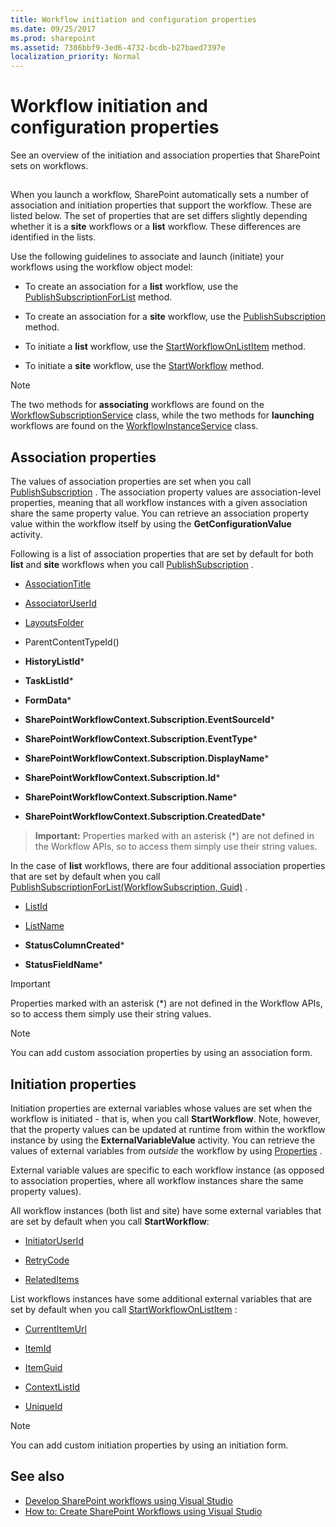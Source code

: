 ```yaml
---
title: Workflow initiation and configuration properties
ms.date: 09/25/2017
ms.prod: sharepoint
ms.assetid: 7386bbf9-3ed6-4732-bcdb-b27baed7397e
localization_priority: Normal
---
```



# Workflow initiation and configuration properties
See an overview of the initiation and association properties that SharePoint sets on workflows.
## 

When you launch a workflow, SharePoint automatically sets a number of association and initiation properties that support the workflow. These are listed below. The set of properties that are set differs slightly depending whether it is a **site** workflows or a **list** workflow. These differences are identified in the lists.
  
    
    
Use the following guidelines to associate and launch (initiate) your workflows using the workflow object model:
  
    
    

- To create an association for a **list** workflow, use the [PublishSubscriptionForList](https://docs.microsoft.com/dotnet/api/microsoft.sharepoint.workflowservices.workflowsubscriptionservice.publishsubscriptionforlist) method.
    
  
- To create an association for a **site** workflow, use the [PublishSubscription](https://docs.microsoft.com/dotnet/api/microsoft.sharepoint.workflowservices.workflowsubscriptionservice.publishsubscription) method.
    
  
- To initiate a **list** workflow, use the [StartWorkflowOnListItem](https://docs.microsoft.com/dotnet/api/microsoft.sharepoint.workflowservices.workflowinstanceservice.startworkflowonlistitem) method.
    
  
- To initiate a **site** workflow, use the [StartWorkflow](https://docs.microsoft.com/dotnet/api/microsoft.sharepoint.workflowservices.workflowinstanceservice.startworkflow) method.
    
> [!NOTE] 
> The two methods for **associating** workflows are found on the [WorkflowSubscriptionService](https://docs.microsoft.com/dotnet/api/microsoft.sharepoint.workflowservices.workflowsubscriptionservice) class, while the two methods for **launching** workflows are found on the [WorkflowInstanceService](https://docs.microsoft.com/dotnet/api/microsoft.sharepoint.workflowservices.workflowinstanceservice) class.
  
    
    


## Association properties

The values of association properties are set when you call  [PublishSubscription](https://docs.microsoft.com/dotnet/api/microsoft.sharepoint.workflowservices.workflowsubscriptionservice.publishsubscription) . The association property values are association-level properties, meaning that all workflow instances with a given association share the same property value. You can retrieve an association property value within the workflow itself by using the **GetConfigurationValue** activity.
  
    
    
Following is a list of association properties that are set by default for both **list** and **site** workflows when you call [PublishSubscription](https://docs.microsoft.com/dotnet/api/microsoft.sharepoint.workflowservices.workflowsubscriptionservice.publishsubscription) .
  
    
    

-  [AssociationTitle](https://docs.microsoft.com/dotnet/api/microsoft.sharepoint.workflowservices.workflowconfigurationpropertyname.associationtitle)
    
  
-  [AssociatorUserId](https://docs.microsoft.com/dotnet/api/microsoft.sharepoint.workflowservices.workflowconfigurationpropertyname.associatoruserid)
    
  
-  [LayoutsFolder](https://docs.microsoft.com/dotnet/api/microsoft.sharepoint.workflowservices.workflowconfigurationpropertyname.layoutsfolder)
    
  
-  ParentContentTypeId()
    
  
- **HistoryListId***
    
  
- **TaskListId***
    
  
- **FormData***
    
  
- **SharePointWorkflowContext.Subscription.EventSourceId***
    
  
- **SharePointWorkflowContext.Subscription.EventType***
    
  
- **SharePointWorkflowContext.Subscription.DisplayName***
    
  
- **SharePointWorkflowContext.Subscription.Id***
    
  
- **SharePointWorkflowContext.Subscription.Name***
    
  
- **SharePointWorkflowContext.Subscription.CreatedDate***
    
  

> **Important:**
> Properties marked with an asterisk (\*) are not defined in the Workflow APIs, so to access them simply use their string values. 
  
    
    

In the case of **list** workflows, there are four additional association properties that are set by default when you call [PublishSubscriptionForList(WorkflowSubscription, Guid)](https://docs.microsoft.com/dotnet/api/microsoft.sharepoint.workflowservices.workflowsubscriptionservice.publishsubscriptionforlist) .
  
    
    

-  [ListId](https://docs.microsoft.com/dotnet/api/microsoft.sharepoint.workflowservices.workflowconfigurationpropertyname.listid)
    
  
-  [ListName](https://docs.microsoft.com/dotnet/api/microsoft.sharepoint.workflowservices.workflowconfigurationpropertyname.listname)
    
  
- **StatusColumnCreated***
    
  
- **StatusFieldName***
    
  

> [!IMPORTANT] 
> Properties marked with an asterisk (\*) are not defined in the Workflow APIs, so to access them simply use their string values. 
  
> [!NOTE] 
> You can add custom association properties by using an association form. 
  
    
    


## Initiation properties

Initiation properties are external variables whose values are set when the workflow is initiated - that is, when you call **StartWorkflow**. Note, however, that the property values can be updated at runtime from within the workflow instance by using the **ExternalVariableValue** activity. You can retrieve the values of external variables from *outside*  the workflow by using [Properties](https://docs.microsoft.com/dotnet/api/microsoft.sharepoint.workflowservices.workflowinstance.properties) .
  
    
    
External variable values are specific to each workflow instance (as opposed to association properties, where all workflow instances share the same property values). 
  
    
    
All workflow instances (both list and site) have some external variables that are set by default when you call **StartWorkflow**:
  
    
    

-  [InitiatorUserId](https://docs.microsoft.com/dotnet/api/microsoft.sharepoint.workflowservices.externalvariablename.initiatoruserid)
    
  
-  [RetryCode](https://docs.microsoft.com/dotnet/api/microsoft.sharepoint.workflowservices.externalvariablename.retrycode)
    
  
-  [RelatedItems](https://docs.microsoft.com/dotnet/api/microsoft.sharepoint.workflowservices.externalvariablename.relateditems)
    
  
List workflows instances have some additional external variables that are set by default when you call  [StartWorkflowOnListItem](https://docs.microsoft.com/dotnet/api/microsoft.sharepoint.workflowservices.workflowinstanceservice.startworkflowonlistitem) :
  
    
    

-  [CurrentItemUrl](https://docs.microsoft.com/dotnet/api/microsoft.sharepoint.workflowservices.externalvariablename.currentitemurl)
    
  
-  [ItemId](https://docs.microsoft.com/dotnet/api/microsoft.sharepoint.workflowservices.externalvariablename.itemid)
    
  
-  [ItemGuid](https://docs.microsoft.com/dotnet/api/microsoft.sharepoint.workflowservices.externalvariablename.itemguid)
    
  
-  [ContextListId](https://docs.microsoft.com/dotnet/api/microsoft.sharepoint.workflowservices.externalvariablename.contextlistid)
    
  
-  [UniqueId](https://docs.microsoft.com/dotnet/api/microsoft.sharepoint.workflowservices.externalvariablename.uniqueid)
    
> [!NOTE] 
> You can add custom initiation properties by using an initiation form. 
  
    
    


## See also
<a name="bk_addresources"> </a>

-  [Develop SharePoint workflows using Visual Studio](develop-sharepoint-workflows-using-visual-studio.md)
-  [How to: Create SharePoint Workflows using Visual Studio](how-to-create-sharepoint-workflows-using-visual-studio.md)
    
  

  
   